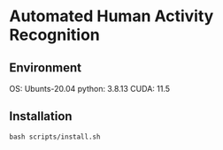 # Automated Human Activity Recognition

## Environment
OS: Ubunts-20.04
python: 3.8.13
CUDA: 11.5

## Installation
```
bash scripts/install.sh
```
